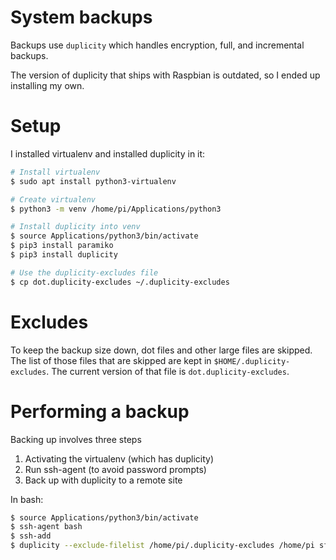 # System backups

Backups use `duplicity` which handles encryption, full, and incremental backups.

The version of duplicity that ships with Raspbian is outdated, so I ended up
installing my own.

# Setup

I installed virtualenv and installed duplicity in it:

```bash
# Install virtualenv
$ sudo apt install python3-virtualenv

# Create virtualenv
$ python3 -m venv /home/pi/Applications/python3

# Install duplicity into venv
$ source Applications/python3/bin/activate
$ pip3 install paramiko
$ pip3 install duplicity

# Use the duplicity-excludes file
$ cp dot.duplicity-excludes ~/.duplicity-excludes
```

# Excludes

To keep the backup size down, dot files and other large files are skipped. The
list of those files that are skipped are kept in `$HOME/.duplicity-excludes`.
The current version of that file is `dot.duplicity-excludes`.

# Performing a backup

Backing up involves three steps

1.  Activating the virtualenv (which has duplicity)
1.  Run ssh-agent (to avoid password prompts)
1.  Back up with duplicity to a remote site

In bash:

```bash
$ source Applications/python3/bin/activate
$ ssh-agent bash
$ ssh-add
$ duplicity --exclude-filelist /home/pi/.duplicity-excludes /home/pi sftp://pi@raspberrypi.local/bach_backup
```
